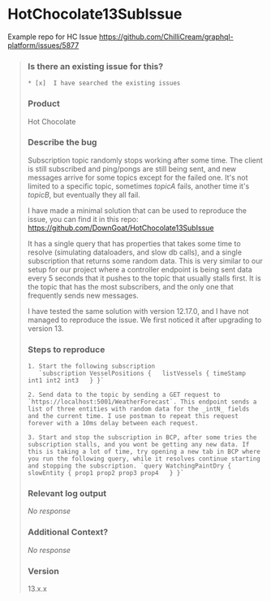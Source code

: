 # HotChocolate13SubIssue
Example repo for HC Issue https://github.com/ChilliCream/graphql-platform/issues/5877

> ### Is there an existing issue for this?
> 
>     * [x]  I have searched the existing issues
> 
> 
> ### Product
> 
> Hot Chocolate
> ### Describe the bug
> 
> Subscription topic randomly stops working after some time. The client is still subscribed and ping/pongs are still being sent, and new messages arrive for some topics except for the failed one. It's not limited to a specific topic, sometimes _topicA_ fails, another time it's _topicB_, but eventually they all fail.
> 
> I have made a minimal solution that can be used to reproduce the issue, you can find it in this repo: https://github.com/DownGoat/HotChocolate13SubIssue
> 
> It has a single query that has properties that takes some time to resolve (simulating dataloaders, and slow db calls), and a single subscription that returns some random data. This is very similar to our setup for our project where a controller endpoint is being sent data every 5 seconds that it pushes to the topic that usually stalls first. It is the topic that has the most subscribers, and the only one that frequently sends new messages.
> 
> I have tested the same solution with version 12.17.0, and I have not managed to reproduce the issue. We first noticed it after upgrading to version 13.
> ### Steps to reproduce
> 
>     1. Start the following subscription
>        `subscription VesselPositions {   listVessels { timeStamp int1 int2 int3   } }`
> 
>     2. Send data to the topic by sending a GET request to `https://localhost:5001/WeatherForecast`. This endpoint sends a list of three entities with random data for the _intN_ fields and the current time. I use postman to repeat this request forever with a 10ms delay between each request.
> 
>     3. Start and stop the subscription in BCP, after some tries the subscription stalls, and you wont be getting any new data. If this is taking a lot of time, try opening a new tab in BCP where you run the following query, while it resolves continue starting and stopping the subscription. `query WatchingPaintDry {   slowEntity { prop1 prop2 prop3 prop4   } }`
> 
> 
> ### Relevant log output
> 
> _No response_
> ### Additional Context?
> 
> _No response_
> ### Version
> 
> 13.x.x

